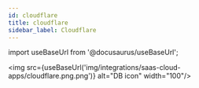```yaml
---
id: cloudflare
title: cloudflare
sidebar_label: Cloudflare
---
```



import useBaseUrl from '@docusaurus/useBaseUrl';

<img src={useBaseUrl('img/integrations/saas-cloud-apps/cloudflare.png.png')} alt="DB icon" width="100"/>
